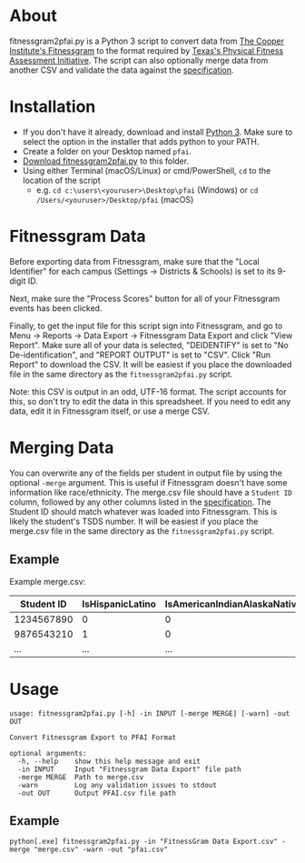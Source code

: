 # About

fitnessgram2pfai.py is a Python 3 script to convert data from [The Cooper Institute's Fitnessgram](https://fitnessgram.net/) to the format required by [Texas's Physical Fitness Assessment Initiative](https://tea.texas.gov/texas-schools/health-safety-discipline/physical-fitness-assessment-initiative). The script can also optionally merge data from another CSV and validate the data against the [specification](https://tea.texas.gov/sites/default/files/pfai-help-template-pdf.pdf).

# Installation

* If you don't have it already, download and install [Python 3](https://www.python.org/downloads/). Make sure to select the option in the installer that adds python to your PATH.
* Create a folder on your Desktop named `pfai`.
* [Download fitnessgram2pfai.py](https://raw.githubusercontent.com/korylprince/fitnessgram2pfai/master/fitnessgram2pfai.py) to this folder.
* Using either Terminal (macOS/Linux) or cmd/PowerShell, `cd` to the location of the script
  * e.g. `cd c:\users\<youruser>\Desktop\pfai` (Windows) or `cd /Users/<youruser>/Desktop/pfai` (macOS)




# Fitnessgram Data

Before exporting data from Fitnessgram, make sure that the "Local Identifier" for each campus (Settings -> Districts & Schools) is set to its 9-digit ID.

Next, make sure the "Process Scores" button for all of your Fitnessgram events has been clicked.

Finally, to get the input file for this script sign into Fitnessgram, and go to Menu -> Reports -> Data Export -> Fitnessgram Data Export and click "View Report". Make sure all of your data is selected, "DEIDENTIFY" is set to "No De-identification", and "REPORT OUTPUT" is set to "CSV". Click "Run Report" to download the CSV. It will be easiest if you place the downloaded file in the same directory as the `fitnessgram2pfai.py` script.

Note: this CSV is output in an odd, UTF-16 format. The script accounts for this, so don't try to edit the data in this spreadsheet. If you need to edit any data, edit it in Fitnessgram itself, or use a merge CSV.

# Merging Data

You can overwrite any of the fields per student in output file by using the optional `-merge` argument. This is useful if Fitnessgram doesn't have some information like race/ethnicity. The merge.csv file should have a `Student ID` column, followed by any other columns listed in the [specification](https://tea.texas.gov/sites/default/files/pfai-help-template-pdf.pdf). The Student ID should match whatever was loaded into Fitnessgram. This is likely the student's TSDS number.  It will be easiest if you place the merge.csv file in the same directory as the `fitnessgram2pfai.py` script.

## Example

Example merge.csv:


| Student ID | IsHispanicLatino | IsAmericanIndianAlaskaNative | IsAsian | IsBlackAfricanAmerican | IsNativeHawaiianOtherPacificIslander | IsWhite |
|-|-|-|-|-|-|-|
| 1234567890 | 0 | 0 | 0 | 0 | 1 | 0 |
| 9876543210 | 1 | 0 | 0 | 0 | 0 | 1 |
|...|...|...|...|...|...|...|

# Usage

```
usage: fitnessgram2pfai.py [-h] -in INPUT [-merge MERGE] [-warn] -out OUT

Convert Fitnessgram Export to PFAI Format

optional arguments:
  -h, --help    show this help message and exit
  -in INPUT     Input "Fitnessgram Data Export" file path
  -merge MERGE  Path to merge.csv
  -warn         Log any validation issues to stdout
  -out OUT      Output PFAI.csv file path
```

## Example

`python[.exe] fitnessgram2pfai.py -in "FitnessGram Data Export.csv" -merge "merge.csv" -warn -out "pfai.csv"`
